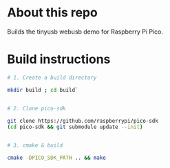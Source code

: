 # About this repo

Builds the tinyusb webusb demo for Raspberry Pi Pico.


# Build instructions

```bash
# 1. Create a build directory

mkdir build ; cd build`


# 2. Clone pico-sdk

git clone https://github.com/raspberrypi/pico-sdk
(cd pico-sdk && git submodule update --init)


# 3. cmake & build  

cmake -DPICO_SDK_PATH .. && make
```
